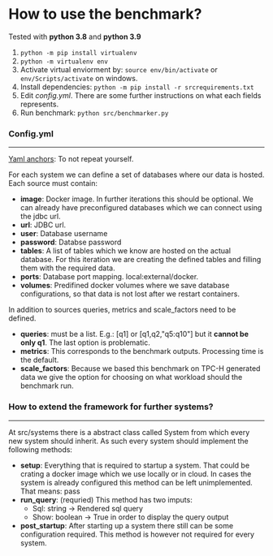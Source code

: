 # How to use the benchmark?

Tested with **python 3.8** and **python 3.9**

1. `python -m pip install virtualenv`
2. `python -m virtualenv env`
3. Activate virtual enviorment by: `source env/bin/activate` or `env/Scripts/activate` on windows.
4. Install dependencies: `python -m pip install -r srcrequirements.txt`
5. Edit _config.yml_. There are some further instructions on what each fields represents. 
6. Run benchmark: `python src/benchmarker.py`


### Config.yml
---

[Yaml anchors](https://docs.ansible.com/ansible/latest/user_guide/playbooks_advanced_syntax.html): To not repeat yourself.

For each system we can define a set of databases where our data is hosted. 
Each source must contain:
- **image**: Docker image. In further iterations this should be optional. We can already have preconfigured databases which we can connect using the jdbc url.
- **url**: JDBC url. 
- **user**: Database username
- **password**: Databse password
- **tables**: A list of tables which we know are hosted on the actual database. For this iteration we are creating the defined tables and filling them with the required data.
- **ports**: Database port mapping. local:external/docker.
- **volumes**: Predifined docker volumes where we save database configurations, so that data is not lost after we restart containers.

In addition to sources queries, metrics and scale_factors need to be defined.
- **queries**: must be a list. E.g.: [q1] or [q1,q2,"q5:q10"] but it **cannot be only q1**. The last option is problematic. 
- **metrics**: This corresponds to the benchmark outputs. Processing time is the default. 
- **scale_factors**: Because we based this benchmark on TPC-H generated data we give the option for choosing on what workload should the benchmark run. 


### How to extend the framework for further systems?
---
At src/systems there is a abstract class called System from which every new system should inherit. 
As such every system should implement the following methods:
- **setup**: Everything that is required to startup a system. That could be crating a docker image which we use locally or in cloud. In cases the system is already configured this method can be left unimplemented. That means: pass
- **run_query**: (requried) This method has two imputs: 
    - Sql: string ->  Rendered sql query
    - Show: boolean -> True in order to display the query output
- **post_startup**: After starting up a system there still can be some configuration required. This method is however not required for every system. 